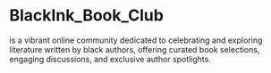 # BlackInk_Book_Club

is a vibrant online community dedicated to celebrating and exploring literature written by black authors, offering curated book selections, engaging discussions, and exclusive author spotlights.
